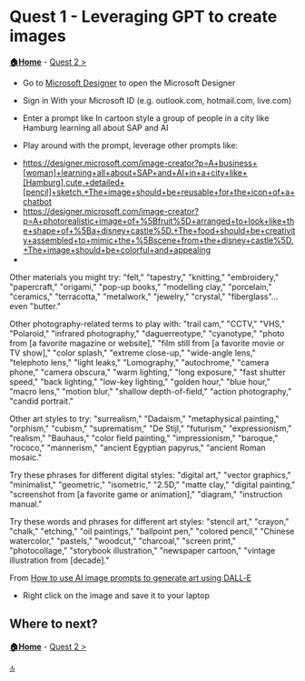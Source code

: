 # Quest 1 - Leveraging GPT to create images

**[🏠Home](../README.md)** - [ Quest 2 >](student/quest2.md)


* Go to [Microsoft Designer](https://designer.microsoft.com/image-creator) to open the Microsoft Designer

* Sign in With your Microsoft ID (e.g. outlook.com, hotmail.com, live.com)

* Enter a prompt like 
In cartoon style a group of people in a city like Hamburg learning all about SAP and AI

* Play around with the prompt, leverage other prompts like: 

- https://designer.microsoft.com/image-creator?p=A+business+[woman]+learning+all+about+SAP+and+AI+in+a+city+like+[Hamburg],cute,+detailed+[pencil]+sketch.+The+image+should+be+reusable+for+the+icon+of+a+chatbot
- https://designer.microsoft.com/image-creator?p=A+photorealistic+image+of+%5Bfruit%5D+arranged+to+look+like+the+shape+of+%5Ba+disney+castle%5D.+The+food+should+be+creativity+assembled+to+mimic+the+%5Bscene+from+the+disney+castle%5D.+The+image+should+be+colorful+and+appealing
- 
Other materials you might try: "felt," "tapestry," "knitting," "embroidery," "papercraft," "origami," "pop-up books," "modelling clay," "porcelain," "ceramics," "terracotta," "metalwork," "jewelry," "crystal," "fiberglass"…even "butter."

Other photography-related terms to play with: "trail cam," "CCTV," "VHS," "Polaroid," "infrared photography," "daguerreotype," "cyanotype," "photo from [a favorite magazine or website]," "film still from [a favorite movie or TV show]," "color splash," "extreme close-up," "wide-angle lens," "telephoto lens," "light leaks," "Lomography," "autochrome," "camera phone," "camera obscura," "warm lighting," "long exposure," "fast shutter speed," "back lighting," "low-key lighting," "golden hour," "blue hour," "macro lens," "motion blur," "shallow depth-of-field," "action photography," "candid portrait."

Other art styles to try: "surrealism," "Dadaism," "metaphysical painting," "orphism," "cubism," "suprematism," "De Stijl," "futurism," "expressionism," "realism," "Bauhaus," "color field painting," "impressionism," "baroque," "rococo," "mannerism," "ancient Egyptian papyrus," "ancient Roman mosaic."

Try these phrases for different digital styles: "digital art," "vector graphics," "minimalist," "geometric," "isometric," "2.5D," "matte clay," "digital painting," "screenshot from [a favorite game or animation]," "diagram," "instruction manual."

Try these words and phrases for different art styles: "stencil art," "crayon," "chalk," "etching," "oil paintings," "ballpoint pen," "colored pencil," "Chinese watercolor," "pastels," "woodcut," "charcoal," "screen print," "photocollage," "storybook illustration," "newspaper cartoon," "vintage illustration from [decade]."

From [How to use AI image prompts to generate art using DALL‑E](https://create.microsoft.com/en-us/learn/articles/how-to-image-prompts-dall-e-ai)

* Right click on the image and save it to your laptop



## Where to next?

**[🏠Home](../README.md)** - [ Quest 2 >](student/quest2.md)

[🔝](#)
